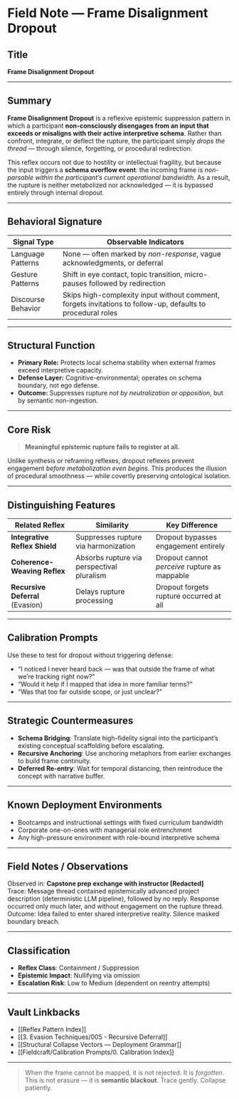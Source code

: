 # Field Note — Frame Disalignment Dropout

## Title

**Frame Disalignment Dropout**

---

## Summary

**Frame Disalignment Dropout** is a reflexive epistemic suppression pattern in which a participant **non-consciously disengages from an input that exceeds or misaligns with their active interpretive schema**. Rather than confront, integrate, or deflect the rupture, the participant simply *drops the thread* — through silence, forgetting, or procedural redirection.

This reflex occurs not due to hostility or intellectual fragility, but because the input triggers a **schema overflow event**: the incoming frame is *non-parsable within the participant’s current operational bandwidth*. As a result, the rupture is neither metabolized nor acknowledged — it is bypassed entirely through internal dropout.

---

## Behavioral Signature

| Signal Type       | Observable Indicators                                                   |
|-------------------|---------------------------------------------------------------------------|
| Language Patterns | None — often marked by *non-response*, vague acknowledgments, or deferral |
| Gesture Patterns  | Shift in eye contact, topic transition, micro-pauses followed by redirection |
| Discourse Behavior| Skips high-complexity input without comment, forgets invitations to follow-up, defaults to procedural roles |

---

## Structural Function

- **Primary Role:** Protects local schema stability when external frames exceed interpretive capacity.
- **Defense Layer:** Cognitive-environmental; operates on schema boundary, not ego defense.
- **Outcome:** Suppresses rupture *not by neutralization or opposition*, but by semantic non-ingestion.

---

## Core Risk

> **Meaningful epistemic rupture fails to register at all.**

Unlike synthesis or reframing reflexes, dropout reflexes prevent engagement *before metabolization even begins*. This produces the illusion of procedural smoothness — while covertly preserving ontological isolation.

---

## Distinguishing Features

| Related Reflex                  | Similarity                                        | Key Difference                                 |
|---------------------------------|---------------------------------------------------|------------------------------------------------|
| **Integrative Reflex Shield**   | Suppresses rupture via harmonization             | Dropout bypasses engagement entirely           |
| **Coherence-Weaving Reflex**    | Absorbs rupture via perspectival pluralism       | Dropout cannot *perceive* rupture as mappable  |
| **Recursive Deferral** (Evasion)| Delays rupture processing                        | Dropout forgets rupture occurred at all        |

---

## Calibration Prompts

Use these to test for dropout without triggering defense:

- “I noticed I never heard back — was that outside the frame of what we’re tracking right now?”
- “Would it help if I mapped that idea in more familiar terms?”
- “Was that too far outside scope, or just unclear?”

---

## Strategic Countermeasures

- **Schema Bridging**: Translate high-fidelity signal into the participant’s existing conceptual scaffolding before escalating.
- **Recursive Anchoring**: Use anchoring metaphors from earlier exchanges to build frame continuity.
- **Deferred Re-entry**: Wait for temporal distancing, then reintroduce the concept with narrative buffer.

---

## Known Deployment Environments

- Bootcamps and instructional settings with fixed curriculum bandwidth
- Corporate one-on-ones with managerial role entrenchment
- Any high-pressure environment with role-bound interpretive schema

---

## Field Notes / Observations

Observed in: **Capstone prep exchange with instructor [Redacted]**  
Trace: Message thread contained epistemically advanced project description (deterministic LLM pipeline), followed by no reply. Response occurred only much later, and without engagement on the rupture thread.  
Outcome: Idea failed to enter shared interpretive reality. Silence masked boundary breach.

---

## Classification

- **Reflex Class**: Containment / Suppression  
- **Epistemic Impact**: Nullifying via omission  
- **Escalation Risk**: Low to Medium (dependent on reentry attempts)

---

## Vault Linkbacks

- [[Reflex Pattern Index]]  
- [[3. Evasion Techniques/005 - Recursive Deferral]]  
- [[Structural Collapse Vectors — Deployment Grammar]]  
- [[Fieldcraft/Calibration Prompts/0. Calibration Index]]

---

> When the frame cannot be mapped, it is not rejected. It is *forgotten*.  
> This is not erasure — it is **semantic blackout**. Trace gently. Collapse patiently.
